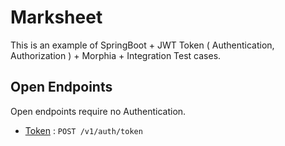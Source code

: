 # Marksheet
This is an example of SpringBoot + JWT Token ( Authentication, Authorization ) + Morphia + Integration Test cases.


## Open Endpoints

Open endpoints require no Authentication.

* [Token](token.md) : `POST /v1/auth/token`
